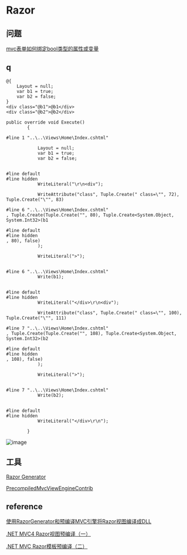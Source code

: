 # Razor

## 问题

[mvc表单如何绑定bool类型的属性或变量](https://q.cnblogs.com/q/65416/)

## q

```
@{
    Layout = null;
    var b1 = true;
    var b2 = false;
}
<div class="@b1">@b1</div>
<div class="@b2">@b2</div>
```

```
public override void Execute()
        {

#line 1 "..\..\Views\Home\Index.cshtml"

            Layout = null;
            var b1 = true;
            var b2 = false;


#line default
#line hidden
            WriteLiteral("\r\n<div");

            WriteAttribute("class", Tuple.Create(" class=\"", 72), Tuple.Create("\"", 83)

#line 6 "..\..\Views\Home\Index.cshtml"
, Tuple.Create(Tuple.Create("", 80), Tuple.Create<System.Object, System.Int32>(b1

#line default
#line hidden
, 80), false)
            );

            WriteLiteral(">");


#line 6 "..\..\Views\Home\Index.cshtml"
            Write(b1);


#line default
#line hidden
            WriteLiteral("</div>\r\n<div");

            WriteAttribute("class", Tuple.Create(" class=\"", 100), Tuple.Create("\"", 111)

#line 7 "..\..\Views\Home\Index.cshtml"
, Tuple.Create(Tuple.Create("", 108), Tuple.Create<System.Object, System.Int32>(b2

#line default
#line hidden
, 108), false)
            );

            WriteLiteral(">");


#line 7 "..\..\Views\Home\Index.cshtml"
            Write(b2);


#line default
#line hidden
            WriteLiteral("</div>\r\n");

        }
```

![image](http://7xk2dp.com1.z0.glb.clouddn.com/razor-201804201153201804201154194347.png)

## 工具

[Razor Generator](https://marketplace.visualstudio.com/items?itemName=DavidEbbo.RazorGenerator)

[PrecompiledMvcViewEngineContrib](https://www.nuget.org/packages/PrecompiledMvcViewEngineContrib/)

## reference

[使用RazorGenerator和预编译MVC引擎将Razor视图编译成DLL](https://www.cnblogs.com/xurongjian/p/6915387.html)

[.NET MVC4 Razor视图预编译（一）](http://www.cnblogs.com/263613093/p/4309515.html)

[.NET MVC Razor模板预编译（二）](http://www.cnblogs.com/263613093/p/4317232.html)
